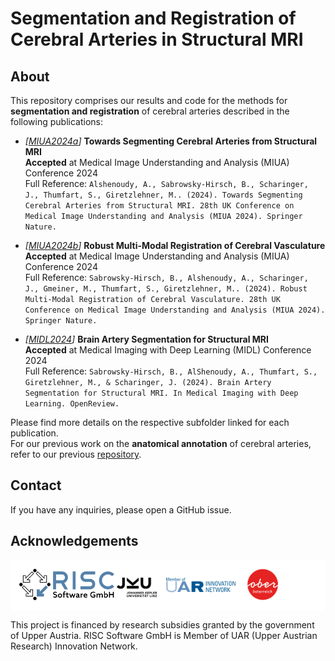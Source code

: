 # Segmentation and Registration of Cerebral Arteries in Structural MRI

## About
This repository comprises our results and code for the methods for **segmentation and registration** of cerebral arteries described in the following publications:

* _[[MIUA2024a](miua2024a%2FREADME.md)]_ **Towards Segmenting Cerebral Arteries from Structural MRI**\
**Accepted** at Medical Image Understanding and Analysis (MIUA) Conference 2024\
 Full Reference: `Alshenoudy, A., Sabrowsky-Hirsch, B., Scharinger, J., Thumfart, S., Giretzlehner, M.. (2024). Towards Segmenting Cerebral Arteries from Structural MRI. 28th UK Conference on Medical Image Understanding
and Analysis (MIUA 2024). Springer Nature.`


* _[[MIUA2024b](miua2024b%2FREADME.md)]_ **Robust Multi-Modal Registration of Cerebral Vasculature**\
**Accepted** at Medical Image Understanding and Analysis (MIUA) Conference 2024\
 Full Reference: `Sabrowsky-Hirsch, B., Alshenoudy, A., Scharinger, J., Gmeiner, M., Thumfart, S., Giretzlehner, M.. (2024). Robust Multi-Modal Registration of Cerebral Vasculature. 28th UK Conference on Medical Image Understanding
and Analysis (MIUA 2024). Springer Nature.`


* _[[MIDL2024](midl2024%2FREADME.md)]_ **Brain Artery Segmentation for Structural MRI**\
**Accepted** at Medical Imaging with Deep Learning (MIDL) Conference 2024\
 Full Reference: `Sabrowsky-Hirsch, B., AlShenoudy, A., Thumfart, S., Giretzlehner, M., & Scharinger, J. (2024). Brain Artery Segmentation for Structural MRI. In Medical Imaging with Deep Learning. OpenReview.`

Please find more details on the respective subfolder linked for each publication. \
For our previous work on the **anatomical annotation** of cerebral arteries, refer to our previous [repository](https://github.com/risc-mi/cerebral-artery-annotation).

## Contact

If you have any inquiries, please open a GitHub issue.

## Acknowledgements

<div style="background-color:white;padding: 1em">
<img src="assets/risc.svg" height="50px"  />
<img src="assets/grants.svg" height="50px"  />
</div>

This project is financed by research subsidies granted by the government of Upper Austria. RISC Software GmbH is Member of UAR (Upper Austrian Research) Innovation Network.
